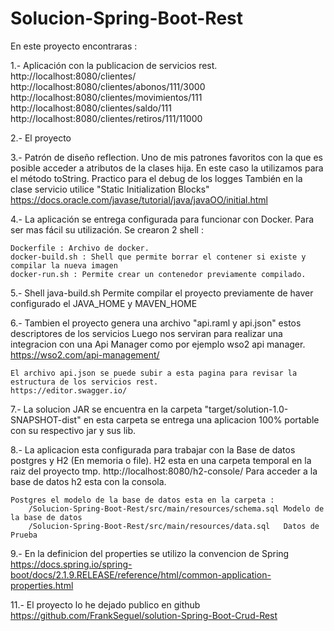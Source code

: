 # Solucion-Spring-Boot-Rest

En este proyecto encontraras :

1.- Aplicación con la publicacion de servicios rest.
    http://localhost:8080/clientes/
    http://localhost:8080/clientes/abonos/111/3000
    http://localhost:8080/clientes/movimientos/111
    http://localhost:8080/clientes/saldo/111
    http://localhost:8080/clientes/retiros/111/11000
    
2.- El proyecto 

3.- Patrón de diseño reflection. Uno de mis patrones favoritos con la que es posible acceder a atributos de la clases hija.
    En este caso la utilizamos para el método toString. Practico para el debug de los logges
    También en la clase servicio utilice "Static Initialization Blocks"
    https://docs.oracle.com/javase/tutorial/java/javaOO/initial.html

4.- La aplicación se entrega configurada para funcionar con Docker. Para ser mas fácil su utilización. Se crearon 2 shell :
    
    Dockerfile : Archivo de docker.
    docker-build.sh : Shell que permite borrar el contener si existe y compilar la nueva imagen
    docker-run.sh : Permite crear un contenedor previamente compilado.

5.- Shell java-build.sh Permite compilar el proyecto previamente de haver configurado el JAVA_HOME y MAVEN_HOME

6.- Tambien el proyecto genera una archivo "api.raml y api.json" estos descriptores de los servicios 
    Luego nos serviran para realizar una integracion con una Api Manager como por ejemplo wso2 api manager.
    https://wso2.com/api-management/

    El archivo api.json se puede subir a esta pagina para revisar la estructura de los servicios rest.
    https://editor.swagger.io/

7.- La solucion JAR se encuentra en la carpeta "target/solution-1.0-SNAPSHOT-dist" en esta carpeta se entrega una aplicacion 
    100% portable con su respectivo jar y sus lib.

8.- La aplicacion esta configurada para trabajar con la Base de datos postgres y H2 (En memoria o file). 
    H2 esta en una carpeta temporal en la raiz del proyecto tmp.
        http://localhost:8080/h2-console/ Para acceder a la base de datos h2 esta con la consola.

    Postgres el modelo de la base de datos esta en la carpeta :
        /Solucion-Spring-Boot-Rest/src/main/resources/schema.sql Modelo de la base de datos
        /Solucion-Spring-Boot-Rest/src/main/resources/data.sql   Datos de Prueba

9.- En la definicion del properties se utilizo la convencion de Spring
https://docs.spring.io/spring-boot/docs/2.1.9.RELEASE/reference/html/common-application-properties.html

11.- El proyecto lo he dejado publico en github
https://github.com/FrankSeguel/solution-Spring-Boot-Crud-Rest